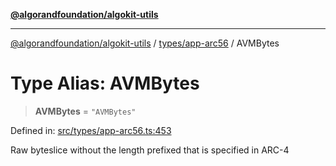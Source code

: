[**@algorandfoundation/algokit-utils**](../../../README.md)

***

[@algorandfoundation/algokit-utils](../../../README.md) / [types/app-arc56](../README.md) / AVMBytes

# Type Alias: AVMBytes

> **AVMBytes** = `"AVMBytes"`

Defined in: [src/types/app-arc56.ts:453](https://github.com/algorandfoundation/algokit-utils-ts/blob/main/src/types/app-arc56.ts#L453)

Raw byteslice without the length prefixed that is specified in ARC-4
